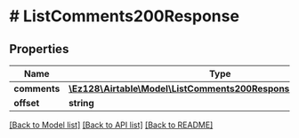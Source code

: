 # # ListComments200Response

## Properties

Name | Type | Description | Notes
------------ | ------------- | ------------- | -------------
**comments** | [**\Ez128\Airtable\Model\ListComments200ResponseCommentsInner[]**](ListComments200ResponseCommentsInner.md) |  |
**offset** | **string** |  |

[[Back to Model list]](../../README.md#models) [[Back to API list]](../../README.md#endpoints) [[Back to README]](../../README.md)
